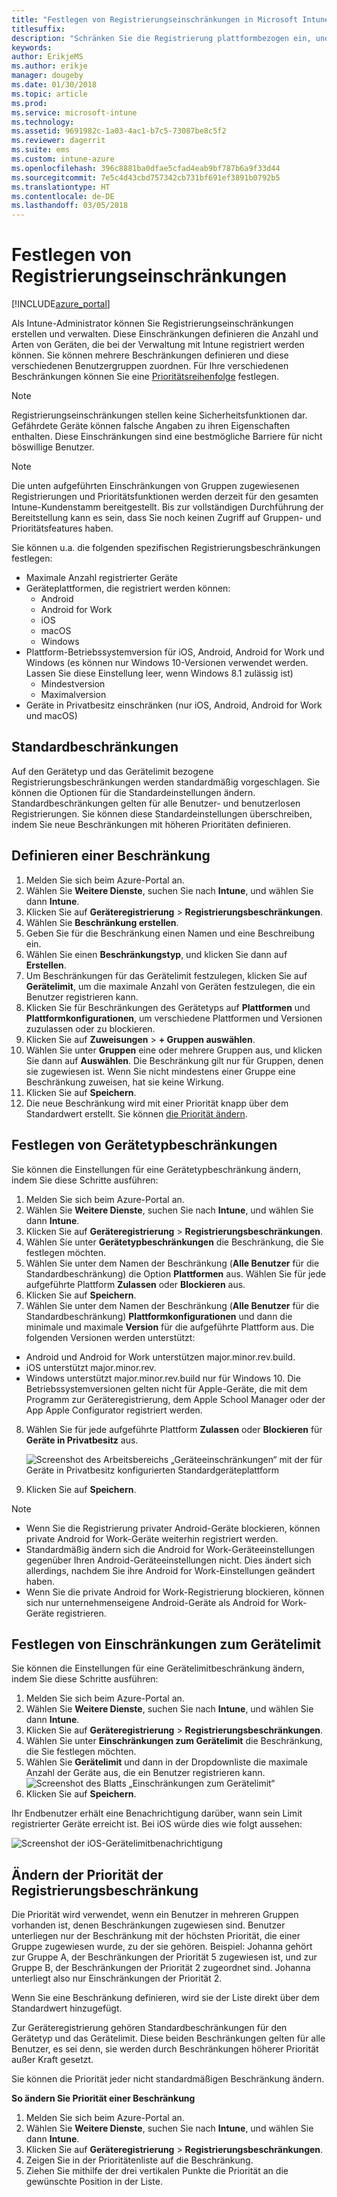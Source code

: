 ```yaml
---
title: "Festlegen von Registrierungseinschränkungen in Microsoft Intune"
titlesuffix: 
description: "Schränken Sie die Registrierung plattformbezogen ein, und legen Sie in Intune einen Grenzwert für die Geräteregistrierung fest."
keywords: 
author: ErikjeMS
ms.author: erikje
manager: dougeby
ms.date: 01/30/2018
ms.topic: article
ms.prod: 
ms.service: microsoft-intune
ms.technology: 
ms.assetid: 9691982c-1a03-4ac1-b7c5-73087be8c5f2
ms.reviewer: dagerrit
ms.suite: ems
ms.custom: intune-azure
ms.openlocfilehash: 396c8881ba0dfae5cfad4eab9bf787b6a9f33d44
ms.sourcegitcommit: 7e5c4d43cbd757342cb731bf691ef3891b0792b5
ms.translationtype: HT
ms.contentlocale: de-DE
ms.lasthandoff: 03/05/2018
---
```

# <a name="set-enrollment-restrictions"></a>Festlegen von Registrierungseinschränkungen

[!INCLUDE[azure_portal](./includes/azure_portal.md)]

Als Intune-Administrator können Sie Registrierungseinschränkungen erstellen und verwalten. Diese Einschränkungen definieren die Anzahl und Arten von Geräten, die bei der Verwaltung mit Intune registriert werden können. Sie können mehrere Beschränkungen definieren und diese verschiedenen Benutzergruppen zuordnen. Für Ihre verschiedenen Beschränkungen können Sie eine [Prioritätsreihenfolge](#change-enrollment-restriction-priority) festlegen.

>[!NOTE]
>Registrierungseinschränkungen stellen keine Sicherheitsfunktionen dar. Gefährdete Geräte können falsche Angaben zu ihren Eigenschaften enthalten. Diese Einschränkungen sind eine bestmögliche Barriere für nicht böswillige Benutzer.

>[!NOTE]
>Die unten aufgeführten Einschränkungen von Gruppen zugewiesenen Registrierungen und Prioritätsfunktionen werden derzeit für den gesamten Intune-Kundenstamm bereitgestellt. Bis zur vollständigen Durchführung der Bereitstellung kann es sein, dass Sie noch keinen Zugriff auf Gruppen- und Prioritätsfeatures haben.

Sie können u.a. die folgenden spezifischen Registrierungsbeschränkungen festlegen:

- Maximale Anzahl registrierter Geräte
- Geräteplattformen, die registriert werden können:
  - Android
  - Android for Work
  - iOS
  - macOS
  - Windows
- Plattform-Betriebssystemversion für iOS, Android, Android for Work und Windows (es können nur Windows 10-Versionen verwendet werden. Lassen Sie diese Einstellung leer, wenn Windows 8.1 zulässig ist)
  - Mindestversion
  - Maximalversion
- Geräte in Privatbesitz einschränken (nur iOS, Android, Android for Work und macOS)

## <a name="default-restrictions"></a>Standardbeschränkungen

Auf den Gerätetyp und das Gerätelimit bezogene Registrierungsbeschränkungen werden standardmäßig vorgeschlagen. Sie können die Optionen für die Standardeinstellungen ändern. Standardbeschränkungen gelten für alle Benutzer- und benutzerlosen Registrierungen. Sie können diese Standardeinstellungen überschreiben, indem Sie neue Beschränkungen mit höheren Prioritäten definieren.

## <a name="create-a-restriction"></a>Definieren einer Beschränkung

1. Melden Sie sich beim Azure-Portal an.
2. Wählen Sie **Weitere Dienste**, suchen Sie nach **Intune**, und wählen Sie dann **Intune**.
3. Klicken Sie auf **Geräteregistrierung** > **Registrierungsbeschränkungen**.
4. Wählen Sie **Beschränkung erstellen**.
5. Geben Sie für die Beschränkung einen Namen und eine Beschreibung ein.
6. Wählen Sie einen **Beschränkungstyp**, und klicken Sie dann auf **Erstellen**.
7. Um Beschränkungen für das Gerätelimit festzulegen, klicken Sie auf **Gerätelimit**, um die maximale Anzahl von Geräten festzulegen, die ein Benutzer registrieren kann.
8. Klicken Sie für Beschränkungen des Gerätetyps auf **Plattformen** und **Plattformkonfigurationen**, um verschiedene Plattformen und Versionen zuzulassen oder zu blockieren.
9. Klicken Sie auf **Zuweisungen** > **+ Gruppen auswählen**.
10. Wählen Sie unter **Gruppen** eine oder mehrere Gruppen aus, und klicken Sie dann auf **Auswählen**. Die Beschränkung gilt nur für Gruppen, denen sie zugewiesen ist. Wenn Sie nicht mindestens einer Gruppe eine Beschränkung zuweisen, hat sie keine Wirkung.
11. Klicken Sie auf **Speichern**.
12. Die neue Beschränkung wird mit einer Priorität knapp über dem Standardwert erstellt. Sie können [die Priorität ändern](#change-enrollment-restriction-priority).

## <a name="set-device-type-restrictions"></a>Festlegen von Gerätetypbeschränkungen

Sie können die Einstellungen für eine Gerätetypbeschränkung ändern, indem Sie diese Schritte ausführen:

1. Melden Sie sich beim Azure-Portal an.
2. Wählen Sie **Weitere Dienste**, suchen Sie nach **Intune**, und wählen Sie dann **Intune**.
3. Klicken Sie auf **Geräteregistrierung** > **Registrierungsbeschränkungen**.
4. Wählen Sie unter **Gerätetypbeschränkungen** die Beschränkung, die Sie festlegen möchten.
5. Wählen Sie unter dem Namen der Beschränkung (**Alle Benutzer** für die Standardbeschränkung) die Option **Plattformen** aus. Wählen Sie für jede aufgeführte Plattform **Zulassen** oder **Blockieren** aus.
6. Klicken Sie auf **Speichern**.
7. Wählen Sie unter dem Namen der Beschränkung (**Alle Benutzer** für die Standardbeschränkung) **Plattformkonfigurationen** und dann die minimale und maximale **Version** für die aufgeführte Plattform aus. Die folgenden Versionen werden unterstützt:
  - Android und Android for Work unterstützen major.minor.rev.build.
  - iOS unterstützt major.minor.rev.
  - Windows unterstützt major.minor.rev.build nur für Windows 10.
  Die Betriebssystemversionen gelten nicht für Apple-Geräte, die mit dem Programm zur Geräteregistrierung, dem Apple School Manager oder der App Apple Configurator registriert werden.
8. Wählen Sie für jede aufgeführte Plattform **Zulassen** oder **Blockieren** für **Geräte in Privatbesitz** aus.

    ![Screenshot des Arbeitsbereichs „Geräteeinschränkungen“ mit der für Geräte in Privatbesitz konfigurierten Standardgeräteplattform](media/device-restrictions-platform-configurations.png)
9. Klicken Sie auf **Speichern**.

>[!NOTE]
>- Wenn Sie die Registrierung privater Android-Geräte blockieren, können private Android for Work-Geräte weiterhin registriert werden.
>- Standardmäßig ändern sich die Android for Work-Geräteeinstellungen gegenüber Ihren Android-Geräteeinstellungen nicht. Dies ändert sich allerdings, nachdem Sie ihre Android for Work-Einstellungen geändert haben.
>- Wenn Sie die private Android for Work-Registrierung blockieren, können sich nur unternehmenseigene Android-Geräte als Android for Work-Geräte registrieren.

## <a name="set-device-limit-restrictions"></a>Festlegen von Einschränkungen zum Gerätelimit

Sie können die Einstellungen für eine Gerätelimitbeschränkung ändern, indem Sie diese Schritte ausführen:

1. Melden Sie sich beim Azure-Portal an.
2. Wählen Sie **Weitere Dienste**, suchen Sie nach **Intune**, und wählen Sie dann **Intune**.
3. Klicken Sie auf **Geräteregistrierung** > **Registrierungsbeschränkungen**.
4. Wählen Sie unter **Einschränkungen zum Gerätelimit** die Beschränkung, die Sie festlegen möchten.
5. Wählen Sie **Gerätelimit** und dann in der Dropdownliste die maximale Anzahl der Geräte aus, die ein Benutzer registrieren kann.
    ![Screenshot des Blatts „Einschränkungen zum Gerätelimit“](./media/device-restrictions-limit.png)
6. Klicken Sie auf **Speichern**.

Ihr Endbenutzer erhält eine Benachrichtigung darüber, wann sein Limit registrierter Geräte erreicht ist. Bei iOS würde dies wie folgt aussehen:

![Screenshot der iOS-Gerätelimitbenachrichtigung](./media/enrollment-restrictions-ios-set-limit-notification.png)

## <a name="change-enrollment-restriction-priority"></a>Ändern der Priorität der Registrierungsbeschränkung

Die Priorität wird verwendet, wenn ein Benutzer in mehreren Gruppen vorhanden ist, denen Beschränkungen zugewiesen sind. Benutzer unterliegen nur der Beschränkung mit der höchsten Priorität, die einer Gruppe zugewiesen wurde, zu der sie gehören. Beispiel: Johanna gehört zur Gruppe A, der Beschränkungen der Priorität 5 zugewiesen ist, und zur Gruppe B, der Beschränkungen der Priorität 2 zugeordnet sind. Johanna unterliegt also nur Einschränkungen der Priorität 2.

Wenn Sie eine Beschränkung definieren, wird sie der Liste direkt über dem Standardwert hinzugefügt.

Zur Geräteregistrierung gehören Standardbeschränkungen für den Gerätetyp und das Gerätelimit. Diese beiden Beschränkungen gelten für alle Benutzer, es sei denn, sie werden durch Beschränkungen höherer Priorität außer Kraft gesetzt.

Sie können die Priorität jeder nicht standardmäßigen Beschränkung ändern.

**So ändern Sie Priorität einer Beschränkung**

1. Melden Sie sich beim Azure-Portal an.
2. Wählen Sie **Weitere Dienste**, suchen Sie nach **Intune**, und wählen Sie dann **Intune**.
3. Klicken Sie auf **Geräteregistrierung** > **Registrierungsbeschränkungen**.
4. Zeigen Sie in der Prioritätenliste auf die Beschränkung.
5. Ziehen Sie mithilfe der drei vertikalen Punkte die Priorität an die gewünschte Position in der Liste.
